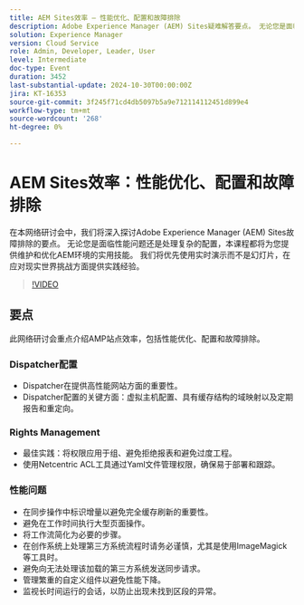 ```yaml
---
title: AEM Sites效率 — 性能优化、配置和故障排除
description: Adobe Experience Manager (AEM) Sites疑难解答要点。 无论您是面临性能问题还是处理复杂的配置，本课程都将为您提供维护和优化AEM环境的实用技能。 我们将优先使用实时演示而不是幻灯片，在应对现实世界挑战方面提供实践经验​。关键讨论点： — 虚拟主机配置和域映射 — 性能问题 — 授权、标识、用户权限
solution: Experience Manager
version: Cloud Service
role: Admin, Developer, Leader, User
level: Intermediate
doc-type: Event
duration: 3452
last-substantial-update: 2024-10-30T00:00:00Z
jira: KT-16353
source-git-commit: 3f245f71cd4db5097b5a9e712114112451d899e4
workflow-type: tm+mt
source-wordcount: '268'
ht-degree: 0%

---
```



# AEM Sites效率：性能优化、配置和故障排除

在本网络研讨会中，我们将深入探讨Adobe Experience Manager (AEM) Sites故障排除的要点。 无论您是面临性能问题还是处理复杂的配置，本课程都将为您提供维护和优化AEM环境的实用技能。 我们将优先使用实时演示而不是幻灯片，在应对现实世界挑战方面提供实践经验&#x200B;。

>[!VIDEO](https://video.tv.adobe.com/v/3435114/?learn=on)

## 要点

此网络研讨会重点介绍AMP站点效率，包括性能优化、配置和故障排除。

### Dispatcher配置

* Dispatcher在提供高性能网站方面的重要性。
* Dispatcher配置的关键方面：虚拟主机配置、具有缓存结构的域映射以及定期报告和重定向。

### Rights Management

* 最佳实践：将权限应用于组、避免拒绝报表和避免过度工程。
* 使用Netcentric ACL工具通过Yaml文件管理权限，确保易于部署和跟踪。

### 性能问题

* 在同步操作中标识增量以避免完全缓存刷新的重要性。
* 避免在工作时间执行大型页面操作。
* 将工作流简化为必要的步骤。
* 在创作系统上处理第三方系统流程时请务必谨慎，尤其是使用ImageMagick等工具时。
* 避免向无法处理该加载的第三方系统发送同步请求。
* 管理繁重的自定义组件以避免性能下降。
* 监视长时间运行的会话，以防止出现未找到区段的异常。
